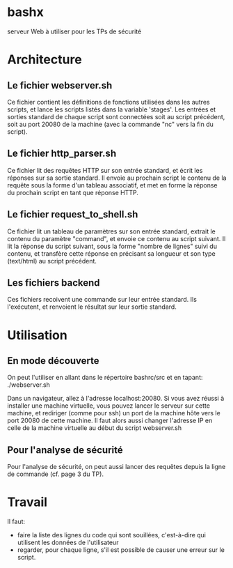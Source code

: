 # bashx

serveur Web à utiliser pour les TPs de sécurité

# Architecture

## Le fichier webserver.sh

Ce fichier contient les définitions de fonctions utilisées dans les
autres scripts, et lance les scripts listés dans la variable 'stages'.
Les entrées et sorties standard de chaque script sont connectées soit
au script précédent, soit au port 20080 de la machine (avec la
commande "nc" vers la fin du script).

## Le fichier http_parser.sh

Ce fichier lit des requêtes HTTP sur son entrée standard, et écrit les
réponses sur sa sortie standard. Il envoie au prochain script le
contenu de la requête sous la forme d'un tableau associatif, et met en
forme la réponse du prochain script en tant que réponse HTTP.


## Le fichier request_to_shell.sh

Ce fichier lit un tableau de paramètres sur son entrée standard,
extrait le contenu du paramètre "command", et envoie ce contenu au
script suivant. Il lit la réponse du script suivant, sous la forme
"nombre de lignes" suivi du contenu, et transfère cette réponse en
précisant sa longueur et son type (text/html) au script précédent.


## Les fichiers backend

Ces fichiers recoivent une commande sur leur entrée standard. Ils
l'exécutent, et renvoient le résultat sur leur sortie standard.


# Utilisation

## En mode découverte

On peut l'utiliser en allant dans le répertoire bashrc/src et en tapant:
     ./webserver.sh

Dans un navigateur, allez à l'adresse localhost:20080. Si vous avez réussi à 
installer une machine virtuelle, vous pouvez lancer le serveur sur cette 
machine, et rediriger (comme pour ssh) un port de la machine hôte vers le
port 20080 de cette machine. Il faut alors aussi changer l'adresse IP en
celle de la machine virtuelle au début du script webserver.sh

## Pour l'analyse de sécurité

Pour l'analyse de sécurité, on peut aussi lancer des requêtes depuis
la ligne de commande (cf. page 3 du TP).

# Travail

Il faut:
   - faire la liste des lignes du code qui sont souillées, c'est-à-dire
qui utilisent les données de l'utilisateur
   - regarder, pour chaque ligne, s'il est possible de causer une erreur
sur le script.

